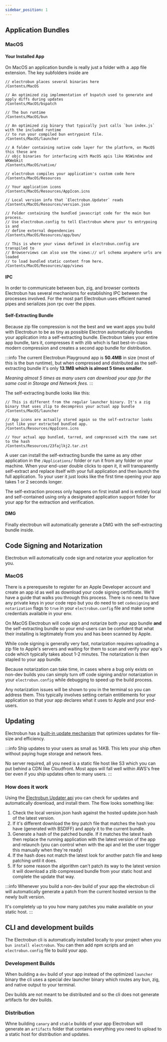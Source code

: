 ```yaml
---
sidebar_position: 1
---
```


## Application Bundles

### MacOS

#### Your Installed App

On MacOS an application bundle is really just a folder with a .app file extension. The key subfolders inside are

```
// electrobun places several binaries here
/Contents/MacOS

// An optimized zig implementation of bspatch used to generate and apply diffs during updates
/Contents/MacOS/bspatch

// The bun runtime
/Contents/MacOS/bun

// An optimized zig binary that typically just calls `bun index.js` with the included runtime
// to run your compiled bun entrypoint file.
/Contents/MacOS/launcher

// A folder containing native code layer for the platform, on MacOS this these are
// objc binaries for interfacing with MacOS apis like NSWindow and WKWebkit
/Contents/MacOS/native/

// electrobun compiles your application's custom code here
/Contents/MacOS/Resources

// Your application icons
/Contents/MacOS/Resources/AppIcon.icns

// Local version info that `Electrobun.Updater` reads
/Contents/MacOS/Resources/version.json

// Folder containing the bundled javascript code for the main bun process.
// Use electrobun.config to tell Electrobun where your ts entrypoing is and
// define external dependencies
/Contents/MacOS/Resources/app/bun/

// This is where your views defined in electrobun.config are transpiled to
// Browserviews can also use the views:// url schema anywhere urls are loaded
// to load bundled static content from here.
/Contents/MacOS/Resources/app/views
```

#### IPC

In order to communicate between bun, zig, and browser contexts Electrobun has several mechanisms for establishing IPC between the processes involved. For the most part Electrobun uses efficient named pipes and serializes json rpc over the pipes.

#### Self-Extracting Bundle

Because zip file compression is not the best and we want apps you build with Electrobun to be as tiny as possible Electron automatically bundles your application into a self-extracting bundle. Electrobun takes your entire app bundle, tars it, compresses it with zlib which is fast best-in-class modern compression and creates a second app bundle for distribution.

:::info
The current Electrobun Playground app is **50.4MB** in size (most of this is the bun runtime), but when compressed and distributed as the self-extracting bundle it's only **13.1MB which is almost 5 times smaller**.

_Meaning almost 5 times as many users can download your app for the same cost in Storage and Network fees._
:::

The self-extracting bundle looks like this:

```
// This is different from the regular launcher binary. It's a zig binary that uses zlip to decompress your actual app bundle
/Contents/MacOS/launcher

// App icons are actually stored again so the self-extractor looks just like your extracted bundled app.
/Contents/Resources/AppIcons.icns

// Your actual app bundled, tarred, and compressed with the name set to the hash
/Contents/Resources/23fajlkj2.tar.zst
```

A user can install the self-extracting bundle the same as any other application in the `/Applications/` folder or run it from any folder on your machine. When your end-user double clicks to open it, it will transparently self-extract and replace itself with your full application and then launch the full application. To your user it just looks like the first time opening your app takes 1 or 2 seconds longer.

The self-extraction process only happens on first install and is entirely local and self-contained using only a designated application support folder for your app for the extraction and verification.

#### DMG

Finally electrobun will automatically generate a DMG with the self-extracting bundle inside.

## Code Signing and Notarization

Electrobun will automatically code sign and notarize your application for you.

### MacOS

There is a prerequesite to register for an Apple Developer account and create an app id as well as download your code signing certificate. We'll have a guide that walks you through this process. There is no need to have any private keys in your code repo but you do need to set `codesigning` and `notarization` flags to `true` in your `electrobun.config` file and make some credentials available in your env.

On MacOS Electrobun will code sign and notarize both your app bundle **and** the self-extracting bundle so your end-users can be confident that what their installing is legitimately from you and has been scanned by Apple.

While code signing is generally very fast, notarization requires uploading a zip file to Apple's servers and waiting for them to scan and verify your app's code which typically takes about 1-2 minutes. The notarization is then stapled to your app bundle.

Because notarization can take time, in cases where a bug only exists on non-dev builds you can simply turn off code signing and/or notarization in your `electrobun.config` while debugging to speed up the build process.

Any notarization issues will be shown to you in the terminal so you can address them. This typically involves setting certain entitlements for your application so that your app declares what it uses to Apple and your end-users.

## Updating

Electrobun has a [built-in update mechanism](/docs/apis/bun/Updater) that optimizes updates for file-size and efficiency.

:::info
Ship updates to your users as small as 14KB. This lets your ship often without paying huge storage and network fees.

No server required, all you need is a static file host like S3 which you can put behind a CDN like Cloudfront. Most apps will fall well within AWS's free tier even if you ship updates often to many users.
:::

### How does it work

Using the [Electrobun Updater api](/docs/apis/bun/Updater) you can check for updates and automatically download, and install them. The flow looks something like:

1. Check the local version.json hash against the hosted update.json hash of the latest version.
2. If it's different download the tiny patch file that matches the hash you have (generated with BSDIFF) and apply it to the current bundle.
3. Generate a hash of the patched bundle. If it matches the latest hash then replace the running application with the latest version of the app and relaunch (you can control when with the api and let the user trigger this manually when they're ready)
4. If the hash does not match the latest look for another patch file and keep patching until it does.
5. If for some reason the algorithm can't patch its way to the latest version it will download a zlib compressed bundle from your static host and complete the update that way.

:::info
Whenever you build a non-dev build of your app the electrobun cli will automatically generate a patch from the current hosted version to the newly built version.

It's completely up to you how many patches you make available on your static host.
:::

## CLI and development builds

The Electrobun cli is automatically installed locally to your project when you `bun install electrobun`. You can then add npm scripts and an `electrobun.config` file to build your app.

### Development Builds

When building a `dev` build of your app instead of the optimized `launcher` binary the cli uses a special dev launcher binary which routes any bun, zig, and native output to your terminal.

Dev builds are not meant to be distributed and so the cli does not generate artifacts for dev builds.

### Distribution

Whne building `canary` and `stable` builds of your app Electrobun will generate an `artifacts` folder that contains everything you need to upload to a static host for distribution and updates.
